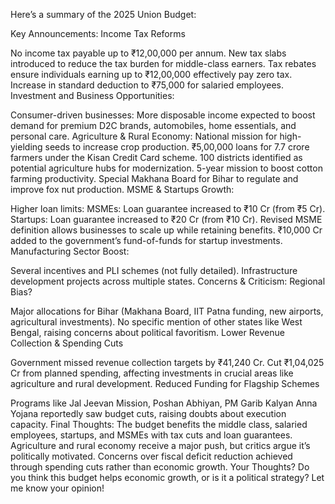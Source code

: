 Here’s a summary of the 2025 Union Budget:

Key Announcements:
Income Tax Reforms

No income tax payable up to ₹12,00,000 per annum.
New tax slabs introduced to reduce the tax burden for middle-class earners.
Tax rebates ensure individuals earning up to ₹12,00,000 effectively pay zero tax.
Increase in standard deduction to ₹75,000 for salaried employees.
Investment and Business Opportunities:

Consumer-driven businesses: More disposable income expected to boost demand for premium D2C brands, automobiles, home essentials, and personal care.
Agriculture & Rural Economy:
National mission for high-yielding seeds to increase crop production.
₹5,00,000 loans for 7.7 crore farmers under the Kisan Credit Card scheme.
100 districts identified as potential agriculture hubs for modernization.
5-year mission to boost cotton farming productivity.
Special Makhana Board for Bihar to regulate and improve fox nut production.
MSME & Startups Growth:

Higher loan limits:
MSMEs: Loan guarantee increased to ₹10 Cr (from ₹5 Cr).
Startups: Loan guarantee increased to ₹20 Cr (from ₹10 Cr).
Revised MSME definition allows businesses to scale up while retaining benefits.
₹10,000 Cr added to the government’s fund-of-funds for startup investments.
Manufacturing Sector Boost:

Several incentives and PLI schemes (not fully detailed).
Infrastructure development projects across multiple states.
Concerns & Criticism:
Regional Bias?

Major allocations for Bihar (Makhana Board, IIT Patna funding, new airports, agricultural investments).
No specific mention of other states like West Bengal, raising concerns about political favoritism.
Lower Revenue Collection & Spending Cuts

Government missed revenue collection targets by ₹41,240 Cr.
Cut ₹1,04,025 Cr from planned spending, affecting investments in crucial areas like agriculture and rural development.
Reduced Funding for Flagship Schemes

Programs like Jal Jeevan Mission, Poshan Abhiyan, PM Garib Kalyan Anna Yojana reportedly saw budget cuts, raising doubts about execution capacity.
Final Thoughts:
The budget benefits the middle class, salaried employees, startups, and MSMEs with tax cuts and loan guarantees.
Agriculture and rural economy receive a major push, but critics argue it’s politically motivated.
Concerns over fiscal deficit reduction achieved through spending cuts rather than economic growth.
Your Thoughts?
Do you think this budget helps economic growth, or is it a political strategy? Let me know your opinion!
